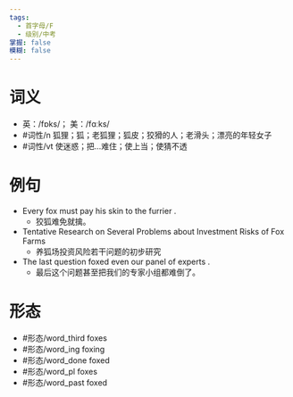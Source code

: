 ```yaml
---
tags:
  - 首字母/F
  - 级别/中考
掌握: false
模糊: false
---
```

# 词义
- 英：/fɒks/； 美：/fɑːks/
- #词性/n  狐狸；狐；老狐狸；狐皮；狡猾的人；老滑头；漂亮的年轻女子
- #词性/vt  使迷惑；把…难住；使上当；使猜不透
# 例句
- Every fox must pay his skin to the furrier .
	- 狡狐难免就擒。
- Tentative Research on Several Problems about Investment Risks of Fox Farms
	- 养狐场投资风险若干问题的初步研究
- The last question foxed even our panel of experts .
	- 最后这个问题甚至把我们的专家小组都难倒了。
# 形态
- #形态/word_third foxes
- #形态/word_ing foxing
- #形态/word_done foxed
- #形态/word_pl foxes
- #形态/word_past foxed
